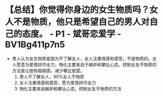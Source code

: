 # 【总结】你觉得你身边的女生物质吗？女人不是物质，他只是希望自己的男人对自己的态度。 - P1 - 斌哥恋爱学 - BV1Bg411p7n5

-   男人认为女生物质是因为不了解女人，女人注重情感和感受，不是物质的。女人愿意为爱情拼尽全力，物化主要来自于嫉妒和攀比心态。控制女友不物质的方法是让她有超越感，减少攀比欲望。
    1.  男人不了解女人，90%女人不物质
    2.  女人注重情感和感受，愿为爱情拼尽全力
    3.  物化主要来自嫉妒和攀比心态，控制女友不物质的方法